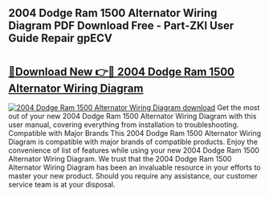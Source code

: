 ## 2004 Dodge Ram 1500 Alternator Wiring Diagram PDF Download Free - Part-ZKl User Guide Repair gpECV

# <h2><a href="http://dfmdh1.blite.top/?on=2004+Dodge+Ram+1500+Alternator+Wiring+Diagram">🔗Download New 👉🔴 2004 Dodge Ram 1500 Alternator Wiring Diagram</a></h2>

[![2004 Dodge Ram 1500 Alternator Wiring Diagram download](https://i.imgur.com/lujVjoI.png)](http://dfmdh1.blite.top/?on=2004+Dodge+Ram+1500+Alternator+Wiring+Diagram)
Get the most out of your new 2004 Dodge Ram 1500 Alternator Wiring Diagram with this user manual, covering everything from installation to troubleshooting. Compatible with Major Brands This 2004 Dodge Ram 1500 Alternator Wiring Diagram is compatible with major brands of compatible products. Enjoy the convenience of list of features while using your new 2004 Dodge Ram 1500 Alternator Wiring Diagram. We trust that the 2004 Dodge Ram 1500 Alternator Wiring Diagram has been an invaluable resource in your efforts to master your new product. Should you require any assistance, our customer service team is at your disposal.

